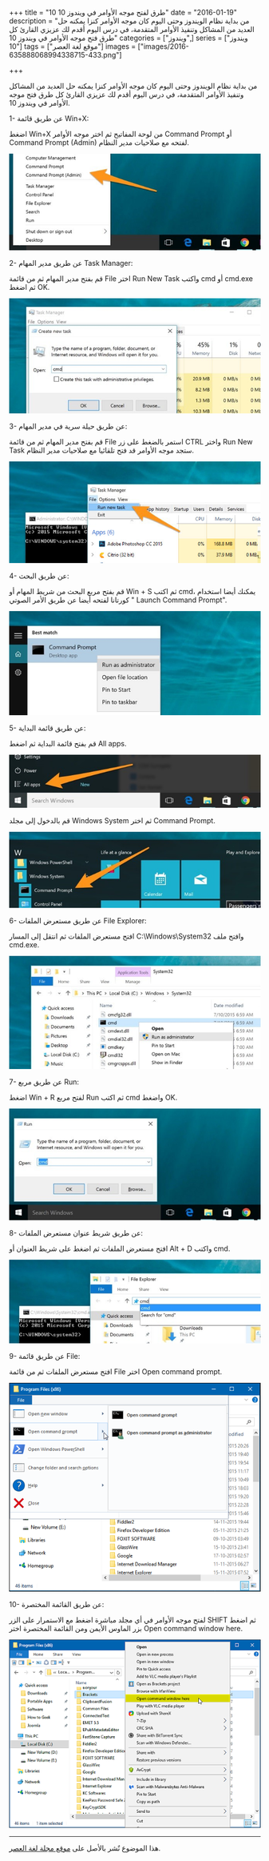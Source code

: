 +++
title = "10 طرق لفتح موجه الأوامر في ويندوز 10"
date = "2016-01-19"
description = "من بداية نظام الويندوز وحتى اليوم كان موجه الأوامر كنزا يمكنه حل العديد من المشاكل وتنفيذ الأوامر المتقدمة، في درس اليوم أقدم لك عزيزي القارئ كل طرق فتح موجه الأوامر في ويندوز 10"
categories = ["ويندوز",]
series = ["ويندوز 10"]
tags = ["موقع لغة العصر"]
images = ["images/2016-635888068994338715-433.png"]

+++

من بداية نظام الويندوز وحتى اليوم كان موجه الأوامر كنزا يمكنه حل العديد من المشاكل وتنفيذ الأوامر المتقدمة، في درس اليوم أقدم لك عزيزي القارئ كل طرق فتح موجه الأوامر في ويندوز 10.

1- عن طريق قائمة Win+X:

اضغط Win+X من لوحة المفاتيح ثم اختر موجه الأوامر Command Prompt أو Command Prompt (Admin) لفتحه مع صلاحيات مدير النظام.

![1](images/2016-635888066713550498-355.jpg)

2- عن طريق مدير المهام Task Manager:

قم بفتح مدير المهام ثم من قائمة File اختر Run New Task واكتب cmd أو cmd.exe ثم اضغط OK.

![2](images/2016-635888066865641723-564.jpg)

3- عن طريق حيلة سرية في مدير المهام:

قم بفتح مدير المهام ثم من قائمة File استمر بالضغط على زر CTRL واختر Run New Task ستجد موجه الأوامر قد فتح تلقائيا مع صلاحيات مدير النظام.

![3](images/2016-635888067054702815-470.jpg)

4- عن طريق البحث:

قم بفتح مربع البحث من شريط المهام أو Win + S ثم اكتب cmd، يمكنك أيضا استخدام كورتانا لفتحه أيضا عن طريق الأمر الصوتي " Launch Command Prompt".

![4](images/2016-635888067278549900-854.jpg)

5- عن طريق قائمة البداية:

قم بفتح قائمة البداية ثم اضغط All apps.

![5](images/2016-635888067403186709-318.jpg)

قم بالدخول إلى مجلد Windows System ثم اختر Command Prompt.

![6](images/2016-635888067522675815-267.jpg)

6- عن طريق مستعرض الملفات File Explorer:

افتح مستعرض الملفات ثم انتقل إلى المسار C:\Windows\System32 وافتح ملف cmd.exe.

![7](images/2016-635888067695045870-504.jpg)

7- عن طريق مربع Run:

اضغط Win + R لفتح مربع Run ثم اكتب cmd واضغط OK.

![8](images/2016-635888067817498805-749.jpg)

8- عن طريق شريط عنوان مستعرض الملفات:

افتح مستعرض الملفات ثم اضغط على شريط العنوان أو Alt + D واكتب cmd.

![9](images/2016-635888067947439308-743.jpg)

9- عن طريق قائمة File:

افتح مستعرض الملفات ثم من قائمة File اختر Open command prompt.

![10](images/2016-635888068994338715-433.png)

10- عن طريق القائمة المختصرة:

لفتح موجه الأوامر في أي مجلد مباشرة اضغط مع الاستمرار على الزر SHIFT ثم اضغط بزر الماوس الأيمن ومن القائمة المختصرة اختر Open command window here.

![11](images/2016-635888069135516905-551.png)

---
هذا الموضوع نٌشر باﻷصل على [موقع مجلة لغة العصر](http://aitmag.ahram.org.eg/News/41664/%D8%AF%D8%B1%D9%88%D8%B3/%D8%B4%D8%B1%D8%AD-%D9%88%D8%AA%D8%B9%D9%84%D9%8A%D9%85/-%D8%B7%D8%B1%D9%82-%D9%84%D9%81%D8%AA%D8%AD-%D9%85%D9%88%D8%AC%D9%87-%D8%A7%D9%84%D8%A3%D9%88%D8%A7%D9%85%D8%B1-CMD-%D9%81%D9%8A-%D9%88%D9%8A%D9%86%D8%AF%D9%88%D8%B2-.aspx).
